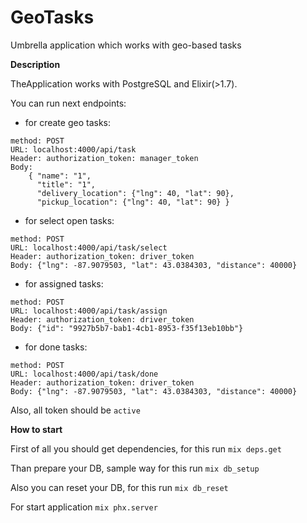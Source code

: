 # GeoTasks

Umbrella application which works with geo-based tasks

**Description**

TheApplication works with PostgreSQL and Elixir(>1.7).

You can run next endpoints:

- for create geo tasks:
```
method: POST
URL: localhost:4000/api/task
Header: authorization_token: manager_token
Body: 
    { "name": "1",
      "title": "1",
      "delivery_location": {"lng": 40, "lat": 90},
      "pickup_location": {"lng": 40, "lat": 90} }
```


- for select open tasks:
```
method: POST
URL: localhost:4000/api/task/select
Header: authorization_token: driver_token
Body: {"lng": -87.9079503, "lat": 43.0384303, "distance": 40000}
```

- for assigned tasks:
```
method: POST
URL: localhost:4000/api/task/assign
Header: authorization_token: driver_token
Body: {"id": "9927b5b7-bab1-4cb1-8953-f35f13eb10bb"}
```

- for done tasks:
```
method: POST
URL: localhost:4000/api/task/done
Header: authorization_token: driver_token
Body: {"lng": -87.9079503, "lat": 43.0384303, "distance": 40000}
```

Also, all token should be ``active``

**How to start**

First of all you should get dependencies, for this run 
`mix deps.get`

Than prepare your DB, sample way for this run
`mix db_setup` 

Also you can reset your DB, for this run `mix db_reset`

For start application `mix phx.server`